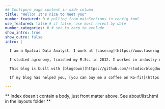 ```yaml
---
## Configure page content in wide column
title: "Hello! It's nice to meet you"
number_featured: 0 # pulling from mainSections in config.toml
use_featured: false # if false, use most recent by date
number_categories: 0 # set to zero to exclude
show_intro: true
show_outro: false
intro: |

  I am a Spatial Data Analyst. I work at [Laserag](https://www.laserag.com), a consulting firm whose mission is to support the implementation of sustainable farming practices. My focus is to find insight from farming data to facilitate the work of agronomists in their advising of good management practices to farmers. I love making beautiful charts/maps, the statistical programming language R, my Australian Shepherd dog, my beautiful garden, and black tea.

  I studied agronomy, finished my M.Sc. in 2012. I worked in industry mostly doing research and helping farmers with their environmental obligations. I rediscovered R (had a brief introduction at school) in 2018 and never looked back. You can find me on [Linkedin](https://www.linkedin.com/in/johanie-fournier-agr) and [GitHub](https://github.com/jofou). 

  This blog is built with [blogdown](https://github.com/rstudio/blogdown) and [Hugo](https://gohugo.io/), and deployed using [Netlify](https://www.netlify.com/). My blog posts are released under a [Creative Commons Attribution-ShareAlike 4.0 International License](https://creativecommons.org/licenses/by-sa/4.0/). 
  
  If my blog has helped you, [you can buy me a coffee on Ko-fi!](https://ko-fi.com/johaniefournier)

---
```


** index doesn't contain a body, just front matter above.
See about/list.html in the layouts folder **
